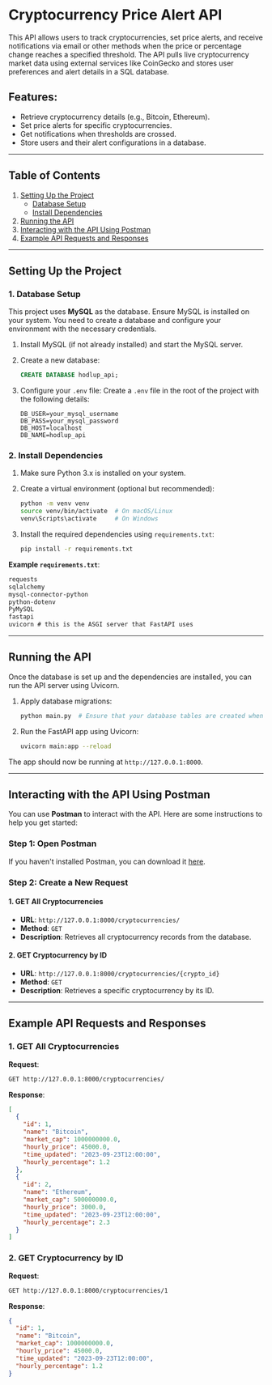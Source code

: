 # Cryptocurrency Price Alert API

This API allows users to track cryptocurrencies, set price alerts, and receive notifications via email or other methods when the price or percentage change reaches a specified threshold. The API pulls live cryptocurrency market data using external services like CoinGecko and stores user preferences and alert details in a SQL database.

## Features:
- Retrieve cryptocurrency details (e.g., Bitcoin, Ethereum).
- Set price alerts for specific cryptocurrencies.
- Get notifications when thresholds are crossed.
- Store users and their alert configurations in a database.

---

## Table of Contents
1. [Setting Up the Project](#setting-up-the-project)
   - [Database Setup](#database-setup)
   - [Install Dependencies](#install-dependencies)
2. [Running the API](#running-the-api)
3. [Interacting with the API Using Postman](#interacting-with-the-api-using-postman)
4. [Example API Requests and Responses](#example-api-requests-and-responses)

---

## Setting Up the Project

### 1. Database Setup
This project uses **MySQL** as the database. Ensure MySQL is installed on your system. You need to create a database and configure your environment with the necessary credentials.

1. Install MySQL (if not already installed) and start the MySQL server.
2. Create a new database:
    ```sql
    CREATE DATABASE hodlup_api;
    ```

3. Configure your `.env` file:
    Create a `.env` file in the root of the project with the following details:
    ```env
    DB_USER=your_mysql_username
    DB_PASS=your_mysql_password
    DB_HOST=localhost
    DB_NAME=hodlup_api
    ```

### 2. Install Dependencies

1. Make sure Python 3.x is installed on your system.
2. Create a virtual environment (optional but recommended):
    ```bash
    python -m venv venv
    source venv/bin/activate  # On macOS/Linux
    venv\Scripts\activate     # On Windows
    ```

3. Install the required dependencies using `requirements.txt`:
    ```bash
    pip install -r requirements.txt
    ```

**Example `requirements.txt`**:
```txt
requests 
sqlalchemy
mysql-connector-python
python-dotenv
PyMySQL
fastapi 
uvicorn # this is the ASGI server that FastAPI uses
```

---

## Running the API

Once the database is set up and the dependencies are installed, you can run the API server using Uvicorn.

1. Apply database migrations:
    ```bash
    python main.py  # Ensure that your database tables are created when the app starts
    ```

2. Run the FastAPI app using Uvicorn:
    ```bash
    uvicorn main:app --reload
    ```

The app should now be running at `http://127.0.0.1:8000`.

---

## Interacting with the API Using Postman

You can use **Postman** to interact with the API. Here are some instructions to help you get started:

### Step 1: Open Postman
If you haven't installed Postman, you can download it [here](https://www.postman.com/downloads/).

### Step 2: Create a New Request

#### 1. **GET All Cryptocurrencies**
- **URL**: `http://127.0.0.1:8000/cryptocurrencies/`
- **Method**: `GET`
- **Description**: Retrieves all cryptocurrency records from the database.

#### 2. **GET Cryptocurrency by ID**
- **URL**: `http://127.0.0.1:8000/cryptocurrencies/{crypto_id}`
- **Method**: `GET`
- **Description**: Retrieves a specific cryptocurrency by its ID.

---

## Example API Requests and Responses

### 1. **GET All Cryptocurrencies**

**Request**:
```bash
GET http://127.0.0.1:8000/cryptocurrencies/
```

**Response**:
```json
[
  {
    "id": 1,
    "name": "Bitcoin",
    "market_cap": 1000000000.0,
    "hourly_price": 45000.0,
    "time_updated": "2023-09-23T12:00:00",
    "hourly_percentage": 1.2
  },
  {
    "id": 2,
    "name": "Ethereum",
    "market_cap": 500000000.0,
    "hourly_price": 3000.0,
    "time_updated": "2023-09-23T12:00:00",
    "hourly_percentage": 2.3
  }
]
```

### 2. **GET Cryptocurrency by ID**

**Request**:
```bash
GET http://127.0.0.1:8000/cryptocurrencies/1
```

**Response**:
```json
{
  "id": 1,
  "name": "Bitcoin",
  "market_cap": 1000000000.0,
  "hourly_price": 45000.0,
  "time_updated": "2023-09-23T12:00:00",
  "hourly_percentage": 1.2
}
```
